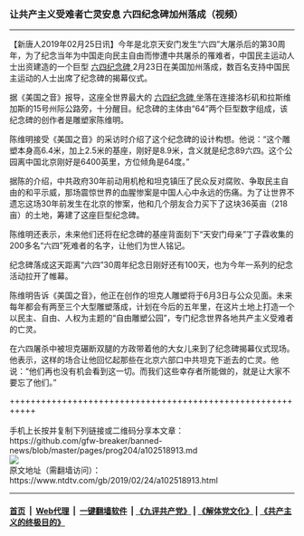 ### 让共产主义受难者亡灵安息 六四纪念碑加州落成（视频）
------------------------

<div class="post_content">
 <p>
  【新唐人2019年02月25日讯】今年是北京天安门发生“六四”大屠杀后的第30周年，为了纪念当年为中国走向民主自由而惨遭中共屠杀的罹难者，中国民主运动人士出资建造的一个巨型
  <a href="https://www.ntdtv.com/gb/六四纪念碑.htm">
   六四纪念碑
  </a>
  2月23日在美国加州落成，数百名支持中国民主运动的人士出席了纪念碑的揭幕仪式。
 </p>
 <p>
  据《美国之音》报导，这座全世界最大的
  <a href="https://www.ntdtv.com/gb/六四纪念碑.htm">
   六四纪念碑
  </a>
  坐落在连接洛杉矶和拉斯维加斯的15号州际公路旁，十分醒目。纪念碑的主体由“64”两个巨型数字组成，该纪念碑的创作者是雕塑家陈维明。
 </p>
 <p>
  陈维明接受《美国之音》的采访时介绍了这个纪念碑的设计构想。他说：“这个雕塑本身高6.4米，加上2.5米的基座，刚好是8.9米，含义就是纪念89六四。这个公园离中国北京刚好是6400英里，方位倾角是64度。”
 </p>
 <p>
  据陈的介绍，中共政府30年前动用机枪和坦克镇压了民众反对腐败、争取民主自由的和平示威，那场震惊世界的血腥惨案是中国人心中永远的伤痛。为了让世界不遗忘这场30年前发生在北京的惨案，他和几个朋友合力买下了这块36英亩（218亩）的土地，筹建了这座巨型纪念碑。
 </p>
 <p>
  陈维明还表示，未来他们还将在纪念碑的基座背面刻下“天安门母亲”丁子霖收集的200多名“六四”死难者的名字，让他们为世人铭记。
 </p>
 <p>
  纪念碑落成这天距离“六四”30周年纪念日刚好还有100天，也为今年一系列的纪念活动拉开了帷幕。
 </p>
 <p>
  陈维明告诉《美国之音》，他正在创作的坦克人雕塑将于6月3日与公众见面。未来每年都会有两至三个大型雕塑落成，计划在今后的五年里，在这片土地上打造一个以民主、自由、人权为主题的“自由雕塑公园”，专门纪念世界各地共产主义受难者的亡灵。
 </p>
 <p>
  在六四屠杀中被坦克碾断双腿的方政带着他的大女儿来到了纪念碑揭幕仪式现场。他表示，这样的场合让他回忆起那些在北京六部口中共坦克下逝去的亡灵。他说：“他们再也没有机会看到这一切。而我们这些幸存者所能做的，就是让大家不要忘了他们。”
 </p>
</div>
+++++++++++++++++++++++++++++++++++++++++++++++++++++++++++<br/><br/>
手机上长按并复制下列链接或二维码分享本文章：<br/>
https://github.com/gfw-breaker/banned-news/blob/master/pages/prog204/a102518913.md <br/>
<a href='https://github.com/gfw-breaker/banned-news/blob/master/pages/prog204/a102518913.md'><img src='https://github.com/gfw-breaker/banned-news/blob/master/pages/prog204/a102518913.md.png'/></a> <br/>
原文地址（需翻墙访问）：https://www.ntdtv.com/gb/2019/02/24/a102518913.html


------------------------
#### [首页](https://github.com/gfw-breaker/banned-news/blob/master/README.md) &nbsp;|&nbsp; [Web代理](https://github.com/labour-camp/helloworld) &nbsp;|&nbsp; [一键翻墙软件](https://github.com/gfw-breaker/nogfw/blob/master/README.md) &nbsp;| [《九评共产党》](https://github.com/gfw-breaker/9ping.md/blob/master/README.md#九评之一评共产党是什么) | [《解体党文化》](https://github.com/gfw-breaker/jtdwh.md/blob/master/README.md) | [《共产主义的终极目的》](https://github.com/gfw-breaker/gczydzjmd.md/blob/master/README.md)

